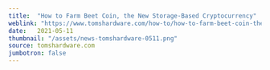 ```yaml
---
title:  "How to Farm Beet Coin, the New Storage-Based Cryptocurrency"
weblink: "https://www.tomshardware.com/how-to/how-to-farm-beet-coin-the-new-storage-based-cryptocurrency"
date:   2021-05-11
thumbnail: "/assets/news-tomshardware-0511.png"
source: tomshardware.com
jumbotron: false
---
```

